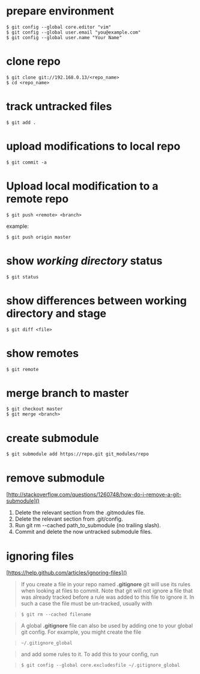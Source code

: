 # prepare environment

    $ git config --global core.editor "vim"
    $ git config --global user.email "you@example.com"
    $ git config --global user.name "Your Name"

# clone repo

    $ git clone git://192.168.0.13/<repo_name>
    $ cd <repo_name>

# track untracked files

    $ git add .

# upload modifications to local repo

    $ git commit -a

# Upload local modification to a remote repo

    $ git push <remote> <branch>

example:

    $ git push origin master

# show *working directory* status

    $ git status

# show differences between **working directory** and **stage**

    $ git diff <file>

# show remotes

    $ git remote

# merge branch to master

    $ git checkout master
    $ git merge <branch>

# create submodule

    $ git submodule add https://repo.git git_modules/repo

# remove submodule

[http://stackoverflow.com/questions/1260748/how-do-i-remove-a-git-submodule]()

1.  Delete the relevant section from the .gitmodules file.
2.  Delete the relevant section from .git/config.
3.  Run git rm --cached path_to_submodule (no trailing slash).
4.  Commit and delete the now untracked submodule files.

# ignoring files

[https://help.github.com/articles/ignoring-files]()

> If you create a file in your repo named **.gitignore** git will use its 
  rules when looking at files to commit. Note that git will not ignore a 
  file that was already tracked before a rule was added to this file to 
  ignore it. In such a case the file must be un-tracked, usually with 

>     $ git rm --cached filename

> A global **.gitignore** file can also be used by adding one to your global
  git config. For example, you might create the file

>     ~/.gitignore_global 

> and add some rules to it. To add this to your config, run

>     $ git config --global core.excludesfile ~/.gitignore_global
